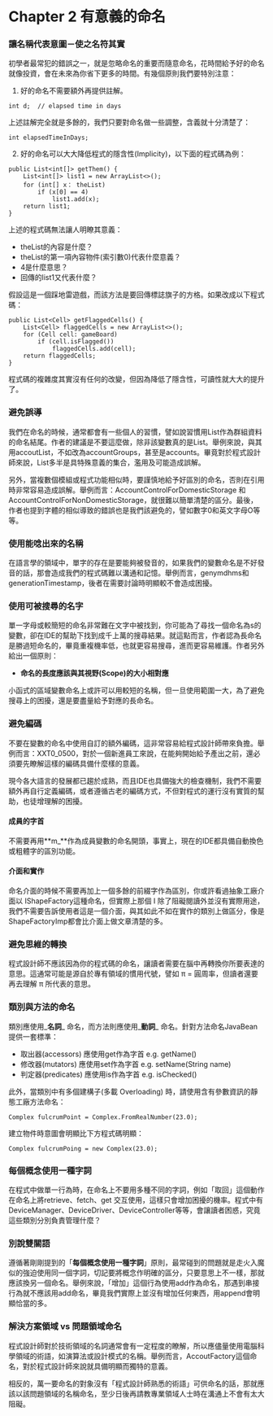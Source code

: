 # Chapter 2 有意義的命名

### 讓名稱代表意圖－使之名符其實

初學者最常犯的錯誤之一，就是忽略命名的重要而隨意命名，花時間給予好的命名就像投資，會在未來為你省下更多的時間。有幾個原則我們要特別注意：

1. 好的命名不需要額外再提供註解。

```text
int d;  // elapsed time in days
```

上述註解完全就是多餘的，我們只要對命名做一些調整，含義就十分清楚了：

```text
int elapsedTimeInDays;
```

2. 好的命名可以大大降低程式的隱含性\(Implicity\)，以下面的程式碼為例：

```text
public List<int[]> getThem() {
    List<int[]> list1 = new ArrayList<>();
    for (int[] x： theList)
        if (x[0] == 4)
            list1.add(x);
    return list1;
}
```

上述的程式碼無法讓人明瞭其意義：

* theList的內容是什麼？
* theList的第一項內容物件\(索引數0\)代表什麼意義？
* 4是什麼意思？
* 回傳的list1又代表什麼？

假設這是一個踩地雷遊戲，而該方法是要回傳標誌旗子的方格。如果改成以下程式碼：

```text
public List<Cell> getFlaggedCells() {
    List<Cell> flaggedCells = new ArrayList<>();
    for (Cell cell: gameBoard)
        if (cell.isFlagged())
            flaggedCells.add(cell);
    return flaggedCells;
}
```

程式碼的複雜度其實沒有任何的改變，但因為降低了隱含性，可讀性就大大的提升了。

### 避免誤導

我們在命名的時候，通常都會有一些個人的習慣，譬如說習慣用List作為群組資料的命名結尾。作者的建議是不要這麼做，除非該變數真的是List。舉例來說，與其用accoutList，不如改為accountGroups，甚至是accounts。畢竟對於程式設計師來說，List多半是具特殊意義的集合，濫用及可能造成誤解。

另外，當複數個模組或程式功能相似時，要謹慎地給予好區別的命名，否則在引用時非常容易造成誤解。舉例而言：AccountControlForDomesticStorage 和 AccountControlForNonDomesticStorage，就很難以簡單清楚的區分。最後，作者也提到字體的相似導致的錯誤也是我們該避免的，譬如數字0和英文字母O等等。

### 使用能唸出來的名稱

在語言學的領域中，單字的存在是要能夠被發音的，如果我們的變數命名是不好發音的話，那會造成我們的程式碼難以溝通和記憶。舉例而言，genymdhms和generationTimestamp，後者在需要討論時明顯較不會造成困擾。

### 使用可被搜尋的名字

單一字母或較簡短的命名非常難在文字中被找到，你可能為了尋找一個命名為s的變數，卻在IDE的幫助下找到成千上萬的搜尋結果。就這點而言，作者認為長命名是勝過短命名的，畢竟重複機率低，也就更容易搜尋，進而更容易維護。作者另外給出一個原則：

* **命名的長度應該與其視野\(Scope\)的大小相對應**

小函式的區域變數命名上或許可以用較短的名稱，但一旦使用範圍一大，為了避免搜尋上的困擾，還是要盡量給予對應的長命名。

### 避免編碼

不要在變數的命名中使用自訂的額外編碼，這非常容易給程式設計師帶來負擔。舉例而言：XXT0\_0500，對於一個新進員工來說，在能夠開始給予產出之前，還必須要先瞭解這樣的編碼具備什麼樣的意義。

現今各大語言的發展都已趨於成熟，而且IDE也具備強大的檢查機制，我們不需要額外再自行定義編碼，或者遵循古老的編碼方式，不但對程式的運行沒有實質的幫助，也徒增理解的困擾。

#### 成員的字首

不需要再用**m\_**作為成員變數的命名開頭，事實上，現在的IDE都具備自動換色或粗體字的區別功能。

#### 介面和實作

命名介面的時候不需要再加上一個多餘的前綴字作為區別，你或許看過抽象工廠介面以 IShapeFactory這種命名，但實際上那個 I 除了阻礙閱讀外並沒有實際用途，我們不需要告訴使用者這是一個介面，與其如此不如在實作的類別上做區分，像是ShapeFactoryImp都會比介面上做文章清楚的多。

### 避免思維的轉換

程式設計師不應該因為你的程式碼的命名，讓讀者需要在腦中再轉換你所要表達的意思。這通常可能是源自於專有領域的慣用代號，譬如 π = 圓周率，但讀者還要再去理解 π 所代表的意思。

### 類別與方法的命名

類別應使用_**名詞**_ 命名，而方法則應使用_**動詞**_ 命名。針對方法命名JavaBean提供一套標準：

* 取出器\(accessors\) 應使用get作為字首     e.g. getName\(\)
* 修改器\(mutators\) 應使用set作為字首       e.g. setName\(String name\)
* 判定器\(predicates\) 應使用is作為字首       e.g. isChecked\(\)

此外，當類別中有多個建構子\(多載 Overloading\) 時，請使用含有參數資訊的靜態工廠方法命名：

```text
Complex fulcrumPoint = Complex.FromRealNumber(23.0);
```

建立物件時意圖會明顯比下方程式碼明顯：

```text
Complex fulcrumPoing = new Complex(23.0);
```

### 每個概念使用一種字詞

在程式中做單一行為時，在命名上不要用多種不同的字詞，例如「取回」這個動作在命名上將retrieve、fetch、get 交互使用，這樣只會增加困擾的機率。程式中有DeviceManager、DeviceDriver、DeviceController等等，會讓讀者困惑，究竟這些類別分別負責管理什麼？

### 別說雙關語

遵循著剛剛提到的「**每個概念使用一種字詞**」原則，最常碰到的問題就是走火入魔似的強迫使用同一個字詞，切記要將概念作明確的區分，只要意思上不一樣，那就應該換另一個命名。舉例來說，「增加」這個行為使用add作為命名，那遇到串接行為就不應該用add命名，畢竟我們實際上並沒有增加任何東西，用append會明顯恰當的多。

### 解決方案領域 vs 問題領域命名

程式設計師對於技術領域的名詞通常會有一定程度的瞭解，所以應儘量使用電腦科學領域的術語，如演算法或設計模式的名稱。舉例而言，AccoutFactory這個命名，對於程式設計師來說就具備明顯而獨特的意義。

相反的，萬一要命名的對象沒有「程式設計師熟悉的術語」可供命名的話，那就應該以該問題領域的名稱命名，至少日後再請教專業領域人士時在溝通上不會有太大阻礙。


